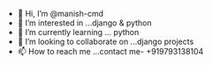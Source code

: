 - 👋 Hi, I’m @manish-cmd
- 👀 I’m interested in ...django & python
- 🌱 I’m currently learning ... python
- 💞️ I’m looking to collaborate on ...django projects
- 📫 How to reach me ...contact me- +919793138104

<!---
manish-cmd/manish-cmd is a ✨ special ✨ repository because its `README.md` (this file) appears on your GitHub profile.
You can click the Preview link to take a look at your changes.
--->
